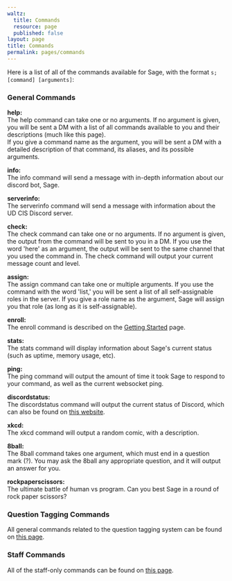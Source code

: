 ```yaml
---
waltz:
  title: Commands
  resource: page
  published: false
layout: page
title: Commands
permalink: pages/commands
---
```

Here is a list of all of the commands available for Sage, with the format `s;[command] [arguments]`:

### General Commands

**help:**  
The help command can take one or no arguments. If no argument is given, you will be sent a DM with a list of all
commands available to you and their descriptions (much like this page).  
If you give a command name as the argument, you will be sent a DM with a detailed description of that command, its
aliases, and its possible arguments.

**info:**  
The info command will send a message with in-depth information about our discord bot, Sage.

**serverinfo:**  
The serverinfo command will send a message with information about the UD CIS Discord server.

**check:**  
The check command can take one or no arguments. If no argument is given, the output from the command will be sent to you
in a DM. If you use the word 'here' as an argument, the output will be sent to the same channel that you used the
command in. The check command will output your current message count and level.

**assign:**  
The assign command can take one or multiple arguments. If you use the command with the word 'list,' you will be sent a
list of all self-assignable roles in the server. If you give a role name as the argument, Sage will assign you that role
(as long as it is self-assignable).

**enroll:**  
The enroll command is described on the [Getting Started](https://ud-cis-discord.github.io/getting_started/) page.

**stats:**  
The stats command will display information about Sage's current status (such as uptime, memory usage, etc).

**ping:**  
The ping command will output the amount of time it took Sage to respond to your command, as well as the current
websocket ping.

**discordstatus:**  
The discordstatus command will output the current status of Discord, which can also be found on [this website](https://discordstatus.com/).

**xkcd:**  
The xkcd command will output a random comic, with a description.

**8ball:**  
The 8ball command takes one argument, which must end in a question mark (?). You may ask the 8ball any appropriate
question, and it will output an answer for you.

**rockpaperscissors:**  
The ultimate battle of human vs program. Can you best Sage in a round of rock paper scissors?

### Question Tagging Commands

All general commands related to the question tagging system can be found on [this page](https://ud-cis-discord.github.io/pages/Question%20Tagging/). 

### Staff Commands

All of the staff-only commands can be found on [this page](https://ud-cis-discord.github.io/staff_pages/staff%20commands/).